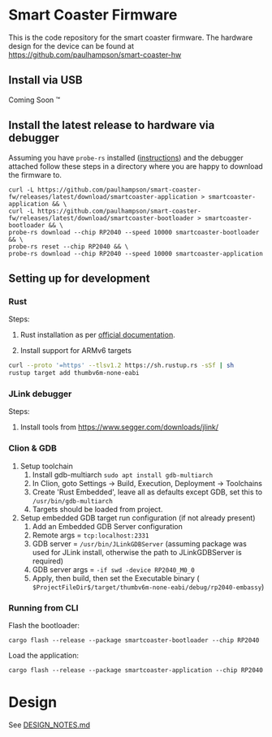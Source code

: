 # Smart Coaster Firmware

This is the code repository for the smart coaster firmware. The hardware design for the device can be found at
https://github.com/paulhampson/smart-coaster-hw

## Install via USB

Coming Soon :tm:

## Install the latest release to hardware via debugger

Assuming you have `probe-rs` installed ([instructions](https://probe.rs/docs/getting-started/installation/)) and the
debugger attached follow these steps in a directory where you are happy
to download the firmware to.

```aiignore
curl -L https://github.com/paulhampson/smart-coaster-fw/releases/latest/download/smartcoaster-application > smartcoaster-application && \
curl -L https://github.com/paulhampson/smart-coaster-fw/releases/latest/download/smartcoaster-bootloader > smartcoaster-bootloader && \
probe-rs download --chip RP2040 --speed 10000 smartcoaster-bootloader && \
probe-rs reset --chip RP2040 && \
probe-rs download --chip RP2040 --speed 10000 smartcoaster-application
```

## Setting up for development

### Rust

Steps:

1. Rust installation as per [official documentation](https://doc.rust-lang.org/book/ch01-01-installation.html).

2. Install support for ARMv6 targets

```bash
curl --proto '=https' --tlsv1.2 https://sh.rustup.rs -sSf | sh
rustup target add thumbv6m-none-eabi
```

### JLink debugger

Steps:

1. Install tools from https://www.segger.com/downloads/jlink/

### Clion & GDB

1. Setup toolchain
    1. Install gdb-multiarch `sudo apt install gdb-multiarch`
    2. In Clion, goto Settings -> Build, Execution, Deployment -> Toolchains
    3. Create 'Rust Embedded', leave all as defaults except GDB, set this to `/usr/bin/gdb-multiarch`
    4. Targets should be loaded from project.
2. Setup embedded GDB target run configuration (if not already present)
    1. Add an Embedded GDB Server configuration
    2. Remote args = `tcp:localhost:2331`
    3. GDB server = `/usr/bin/JLinkGDBServer` (assuming package was used for JLink install, otherwise the path to
       JLinkGDBServer is required)
    4. GDB server args = `-if swd -device RP2040_M0_0`
    5. Apply, then build, then set the Executable binary (
       `$ProjectFileDir$/target/thumbv6m-none-eabi/debug/rp2040-embassy`)

### Running from CLI

Flash the bootloader:

```aiignore
cargo flash --release --package smartcoaster-bootloader --chip RP2040
```

Load the application:

```aiignore
cargo flash --release --package smartcoaster-application --chip RP2040
```

# Design

See [DESIGN_NOTES.md](DESIGN_NOTES.md)
